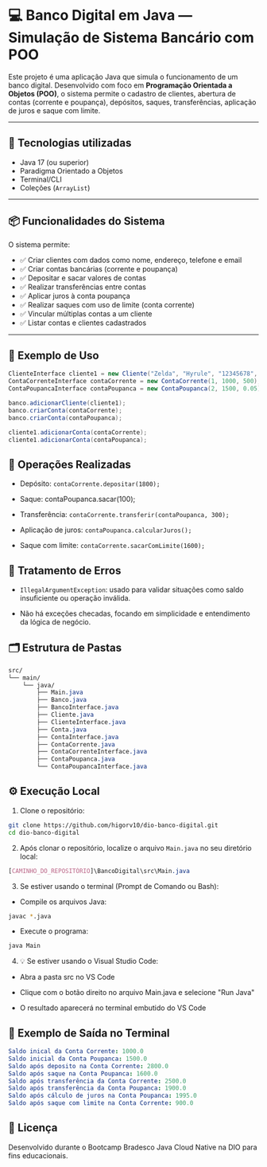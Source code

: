 # 💻 Banco Digital em Java — Simulação de Sistema Bancário com POO

Este projeto é uma aplicação Java que simula o funcionamento de um banco digital. Desenvolvido com foco em **Programação Orientada a Objetos (POO)**, o sistema permite o cadastro de clientes, abertura de contas (corrente e poupança), depósitos, saques, transferências, aplicação de juros e saque com limite.

---

## 🚀 Tecnologias utilizadas

- Java 17 (ou superior)
- Paradigma Orientado a Objetos
- Terminal/CLI
- Coleções (`ArrayList`)

---

## 📦 Funcionalidades do Sistema

O sistema permite:

- ✅ Criar clientes com dados como nome, endereço, telefone e email
- ✅ Criar contas bancárias (corrente e poupança)
- ✅ Depositar e sacar valores de contas
- ✅ Realizar transferências entre contas
- ✅ Aplicar juros à conta poupança
- ✅ Realizar saques com uso de limite (conta corrente)
- ✅ Vincular múltiplas contas a um cliente
- ✅ Listar contas e clientes cadastrados

---

## 📌 Exemplo de Uso

```java
ClienteInterface cliente1 = new Cliente("Zelda", "Hyrule", "12345678", "zelda@gmail.com");
ContaCorrenteInterface contaCorrente = new ContaCorrente(1, 1000, 500);
ContaPoupancaInterface contaPoupanca = new ContaPoupanca(2, 1500, 0.05);

banco.adicionarCliente(cliente1);
banco.criarConta(contaCorrente);
banco.criarConta(contaPoupanca);

cliente1.adicionarConta(contaCorrente);
cliente1.adicionarConta(contaPoupanca);
```

## 🧾 Operações Realizadas

  - Depósito: `contaCorrente.depositar(1800);`

  - Saque: contaPoupanca.sacar(100);

  - Transferência: `contaCorrente.transferir(contaPoupanca, 300);`

  - Aplicação de juros: `contaPoupanca.calcularJuros();`

  - Saque com limite: `contaCorrente.sacarComLimite(1600);`

## 🔐 Tratamento de Erros

  - `IllegalArgumentException`: usado para validar situações como saldo insuficiente ou operação inválida.

  - Não há exceções checadas, focando em simplicidade e entendimento da lógica de negócio.

## 🗂️ Estrutura de Pastas
```css
src/
└── main/
    └── java/
        ├── Main.java
        ├── Banco.java
        ├── BancoInterface.java
        ├── Cliente.java
        ├── ClienteInterface.java
        ├── Conta.java
        ├── ContaInterface.java
        ├── ContaCorrente.java
        ├── ContaCorrenteInterface.java
        ├── ContaPoupanca.java
        └── ContaPoupancaInterface.java
```

## ⚙️ Execução Local

1. Clone o repositório:

```bash
git clone https://github.com/higorv10/dio-banco-digital.git
cd dio-banco-digital
```

2. Após clonar o repositório, localize o arquivo `Main.java` no seu diretório local:

```css
[CAMINHO_DO_REPOSITÓRIO]\BancoDigital\src\Main.java
```

3. Se estiver usando o terminal (Prompt de Comando ou Bash):

- Compile os arquivos Java:

```bash
javac *.java
```

- Execute o programa:

```bash
java Main
```

4. 💡 Se estiver usando o Visual Studio Code:

  - Abra a pasta src no VS Code

  - Clique com o botão direito no arquivo Main.java e selecione "Run Java"

  - O resultado aparecerá no terminal embutido do VS Code

## 📸 Exemplo de Saída no Terminal
```yaml
Saldo inical da Conta Corrente: 1000.0
Saldo inicial da Conta Poupanca: 1500.0
Saldo após deposito na Conta Corrente: 2800.0
Saldo após saque na Conta Poupanca: 1600.0
Saldo após transferência da Conta Corrente: 2500.0
Saldo após transferência da Conta Poupanca: 1900.0
Saldo após cálculo de juros na Conta Poupanca: 1995.0
Saldo após saque com limite na Conta Corrente: 900.0
```

## 📄 Licença
Desenvolvido durante o Bootcamp Bradesco Java Cloud Native na DIO para fins educacionais.
